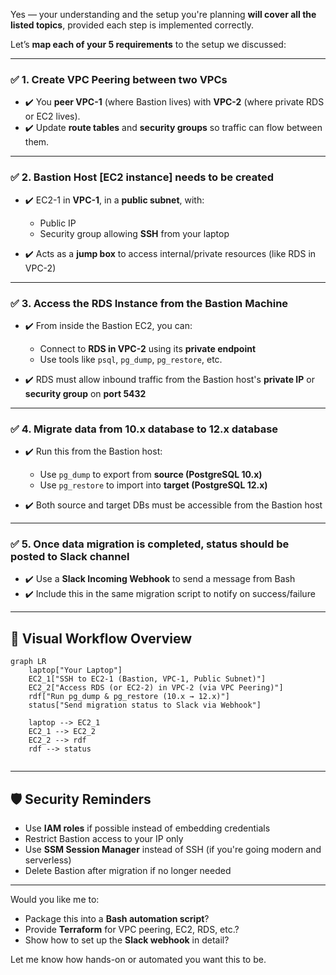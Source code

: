 Yes — your understanding and the setup you're planning **will cover all the listed topics**, provided each step is implemented correctly.

Let’s **map each of your 5 requirements** to the setup we discussed:

---

### ✅ **1. Create VPC Peering between two VPCs**

- ✔️ You **peer VPC-1** (where Bastion lives) with **VPC-2** (where private RDS or EC2 lives).
- ✔️ Update **route tables** and **security groups** so traffic can flow between them.

---

### ✅ **2. Bastion Host \[EC2 instance] needs to be created**

- ✔️ EC2-1 in **VPC-1**, in a **public subnet**, with:

  - Public IP
  - Security group allowing **SSH** from your laptop

- ✔️ Acts as a **jump box** to access internal/private resources (like RDS in VPC-2)

---

### ✅ **3. Access the RDS Instance from the Bastion Machine**

- ✔️ From inside the Bastion EC2, you can:

  - Connect to **RDS in VPC-2** using its **private endpoint**
  - Use tools like `psql`, `pg_dump`, `pg_restore`, etc.

- ✔️ RDS must allow inbound traffic from the Bastion host's **private IP** or **security group** on **port 5432**

---

### ✅ **4. Migrate data from 10.x database to 12.x database**

- ✔️ Run this from the Bastion host:

  - Use `pg_dump` to export from **source (PostgreSQL 10.x)**
  - Use `pg_restore` to import into **target (PostgreSQL 12.x)**

- ✔️ Both source and target DBs must be accessible from the Bastion host

---

### ✅ **5. Once data migration is completed, status should be posted to Slack channel**

- ✔️ Use a **Slack Incoming Webhook** to send a message from Bash
- ✔️ Include this in the same migration script to notify on success/failure

---

## 🧩 Visual Workflow Overview

```mermaid
graph LR
    laptop["Your Laptop"]
    EC2_1["SSH to EC2-1 (Bastion, VPC-1, Public Subnet)"]
    EC2_2["Access RDS (or EC2-2) in VPC-2 (via VPC Peering)"]
    rdf["Run pg_dump & pg_restore (10.x → 12.x)"]
    status["Send migration status to Slack via Webhook"]

    laptop --> EC2_1
    EC2_1 --> EC2_2
    EC2_2 --> rdf
    rdf --> status


```

---

## 🛡️ Security Reminders

- Use **IAM roles** if possible instead of embedding credentials
- Restrict Bastion access to your IP only
- Use **SSM Session Manager** instead of SSH (if you're going modern and serverless)
- Delete Bastion after migration if no longer needed

---

Would you like me to:

- Package this into a **Bash automation script**?
- Provide **Terraform** for VPC peering, EC2, RDS, etc.?
- Show how to set up the **Slack webhook** in detail?

Let me know how hands-on or automated you want this to be.
